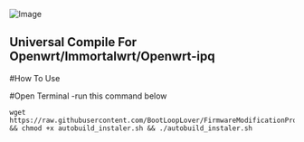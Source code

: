 ![Image](https://github.com/user-attachments/assets/f67d0f8a-c712-4586-8342-6e99ff125e06)

Universal Compile For Openwrt/Immortalwrt/Openwrt-ipq
---

#How To Use

#Open Terminal
-run this command below


```
wget https://raw.githubusercontent.com/BootLoopLover/FirmwareModificationProject/main/autobuild_instaler.sh && chmod +x autobuild_instaler.sh && ./autobuild_instaler.sh
```
